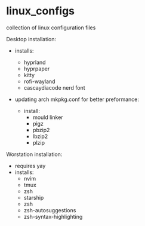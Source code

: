 # linux_configs
collection of linux configuration files

Desktop installation:
- installs:
    - hyprland
    - hyprpaper
    - kitty
    - rofi-wayland
    - cascaydiacode nerd font

- updating arch mkpkg.conf for better preformance:
    - install:
        - mould linker
        - pigz
        - pbzip2
        - lbzip2
        - plzip



Worstation installation:
- requires yay
- installs: 
    - nvim 
    - tmux
    - zsh
    - starship
    - zsh
    - zsh-autosuggestions
    - zsh-syntax-highlighting
